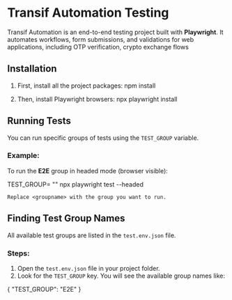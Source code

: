 # Transif Automation Testing

Transif Automation is an end-to-end testing project built with **Playwright**. It automates workflows, form submissions, and validations for web applications, including OTP verification, crypto exchange flows

## Installation

1. First, install all the project packages:
   npm install


2. Then, install Playwright browsers:
   npx playwright install

## Running Tests

You can run specific groups of tests using the `TEST_GROUP` variable.

### Example:

To run the **E2E** group in headed mode (browser visible):

 TEST_GROUP= "<groupname>" npx playwright test --headed

    Replace <groupname> with the group you want to run.

## Finding Test Group Names

All available test groups are listed in the `test.env.json` file.

### Steps:

1. Open the `test.env.json` file in your project folder.
2. Look for the `TEST_GROUP` key. You will see the available group names like:

{
  "TEST_GROUP": "E2E"
}

